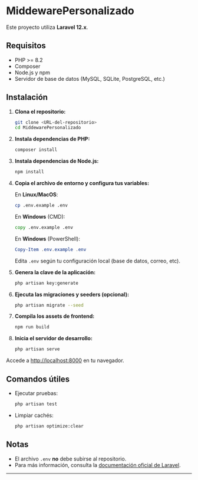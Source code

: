 # MiddewarePersonalizado

Este proyecto utiliza **Laravel 12.x**.

## Requisitos

- PHP >= 8.2
- Composer
- Node.js y npm
- Servidor de base de datos (MySQL, SQLite, PostgreSQL, etc.)

## Instalación

1. **Clona el repositorio:**
   ```sh
   git clone <URL-del-repositorio>
   cd MiddewarePersonalizado
   ```

2. **Instala dependencias de PHP:**
   ```sh
   composer install
   ```

3. **Instala dependencias de Node.js:**
   ```sh
   npm install
   ```

4. **Copia el archivo de entorno y configura tus variables:**

    En **Linux/MacOS**:
    ```sh
    cp .env.example .env
    ```

    En **Windows** (CMD):
    ```cmd
    copy .env.example .env
    ```

    En **Windows** (PowerShell):
    ```powershell
    Copy-Item .env.example .env
    ```
   Edita `.env` según tu configuración local (base de datos, correo, etc).

5. **Genera la clave de la aplicación:**
   ```sh
   php artisan key:generate
   ```

6. **Ejecuta las migraciones y seeders (opcional):**
   ```sh
   php artisan migrate --seed
   ```

7. **Compila los assets de frontend:**
   ```sh
   npm run build
   ```

8. **Inicia el servidor de desarrollo:**
   ```sh
   php artisan serve
   ```

Accede a [http://localhost:8000](http://localhost:8000) en tu navegador.

## Comandos útiles

- Ejecutar pruebas:
  ```sh
  php artisan test
  ```
- Limpiar cachés:
  ```sh
  php artisan optimize:clear
  ```

## Notas

- El archivo `.env` **no** debe subirse al repositorio.
- Para más información, consulta la [documentación oficial de Laravel](https://laravel.com/docs/12.x).

---

